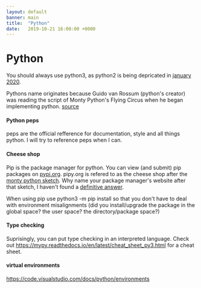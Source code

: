 ```yaml
---
layout: default
banner: main
title:  "Python"
date:   2019-10-21 16:00:00 +0000
---
```

# Python

You should always use python3, as python2 is being depricated in [january 2020](https://www.python.org/dev/peps/pep-0373/). 

Pythons name originates because Guido van Rossum (python's creator) was reading the script of Monty Python's Flying Circus when he began implementing python. [source](https://docs.python.org/2/faq/general.html#why-is-it-called-python)

#### Python peps

peps are the official refference for documentation, style and all things python. I will try to reference peps when I can. 

#### Cheese shop

Pip is the package manager for python. You can view (and submit) pip packages on [pypi.org](pypi.org). pipy.org is refered to as the cheese shop after the [monty python sketch](https://www.youtube.com/watch?v=Hz1JWzyvv8A). Why name your package manager's website after that sketch, I haven't found a [definitive answer](https://wiki.python.org/moin/CheeseShop).

When using pip use python3 -m pip install <packageName> so that you don't have to deal with environment misalignments (did you install/upgrade the package in the global space? the user space? the directory/package space?)

#### Type checking 

Suprisingly, you can put type checking in an interpreted language. Check out https://mypy.readthedocs.io/en/latest/cheat_sheet_py3.html for a cheat sheet.

#### virtual environments

https://code.visualstudio.com/docs/python/environments

